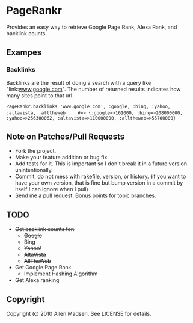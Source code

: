 # PageRankr

Provides an easy way to retrieve Google Page Rank, Alexa Rank, and backlink counts.

## Exampes

### Backlinks
Backlinks are the result of doing a search with a query like "link:www.google.com". The number of returned results indicates how many sites point to that url.

`PageRankr.backlinks 'www.google.com', :google, :bing, :yahoo, :altavista, :alltheweb`
`    #=> {:google=>161000, :bing=>208000000, :yahoo=>256300062, :altavista=>110000000, :alltheweb=>55700000}`

## Note on Patches/Pull Requests
 
* Fork the project.
* Make your feature addition or bug fix.
* Add tests for it. This is important so I don't break it in a
  future version unintentionally.
* Commit, do not mess with rakefile, version, or history.
  (if you want to have your own version, that is fine but bump version in a commit by itself I can ignore when I pull)
* Send me a pull request. Bonus points for topic branches.

## TODO
* <strike>Get backlink counts for:</strike>
  * <strike>Google</strike>
  * <strike>Bing</strike>
  * <strike>Yahoo!</strike>
  * <strike>AltaVista</strike>
  * <strike>AllTheWeb</strike>
* Get Google Page Rank
  * Implement Hashing Algorithm
* Get Alexa ranking

## Copyright

Copyright (c) 2010 Allen Madsen. See LICENSE for details.
